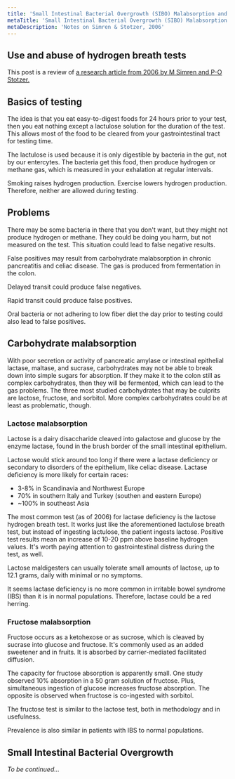 ```yaml
---
title: 'Small Intestinal Bacterial Overgrowth (SIBO) Malabsorption and Testing'
metaTitle: 'Small Intestinal Bacterial Overgrowth (SIBO) Malabsorption and Testing'
metaDescription: 'Notes on Simren & Stotzer, 2006'
---
```


## Use and abuse of hydrogen breath tests

This post is a review of [a research article from 2006 by M Simren and P-O Stotzer.](https://sci-hub.tw/http://dx.doi.org/10.1136/gut.2005.075127)

## Basics of testing

The idea is that you eat easy-to-digest foods for 24 hours prior to your test, then you eat nothing except a lactulose solution for the duration of the test. This allows most of the food to be cleared from your gastrointestinal tract for testing time.

The lactulose is used because it is only digestible by bacteria in the gut, not by our entercytes. The bacteria get this food, then produce hydrogen or methane gas, which is measured in your exhalation at regular intervals.

Smoking raises hydrogen production. Exercise lowers hydrogen production. Therefore, neither are allowed during testing.

## Problems

There may be some bacteria in there that you don't want, but they might not produce hydrogen or methane. They could be doing you harm, but not measured on the test. This situation could lead to false negative results.

False positives may result from carbohydrate malabsorption in chronic pancreatitis and celiac disease. The gas is produced from fermentation in the colon.

Delayed transit could produce false negatives.

Rapid transit could produce false positives.

Oral bacteria or not adhering to low fiber diet the day prior to testing could also lead to false positives.

## Carbohydrate malabsorption

With poor secretion or activity of pancreatic amylase or intestinal epithelial lactase, maltase, and sucrase, carbohydrates may not be able to break down into simple sugars for absorption. If they make it to the colon still as complex carbohydrates, then they will be fermented, which can lead to the gas problems. The three most studied carbohydrates that may be culprits are lactose, fructose, and sorbitol. More complex carbohydrates could be at least as problematic, though.

### Lactose malabsorption

Lactose is a dairy disaccharide cleaved into galactose and glucose by the enzyme lactase, found in the brush border of the small intestinal epithelium.

Lactose would stick around too long if there were a lactase deficiency or secondary to disorders of the epithelium, like celiac disease. Lactase deficiency is more likely for certain races:

- 3-8% in Scandinavia and Northwest Europe
- 70% in southern Italy and Turkey (southen and eastern Europe)
- ~100% in southeast Asia

The most common test (as of 2006) for lactase deficiency is the lactose hydrogen breath test. It works just like the aforementioned lactulose breath test, but instead of ingesting lactulose, the patient ingests lactose. Positive test results mean an increase of 10-20 ppm above baseline hydrogen values. It's worth paying attention to gastrointestinal distress during the test, as well.

Lactose maldigesters can usually tolerate small amounts of lactose, up to 12.1 grams, daily with minimal or no symptoms.

It seems lactase deficiency is no more common in irritable bowel syndrome (IBS) than it is in normal populations. Therefore, lactase could be a red herring.

### Fructose malabsorption

Fructose occurs as a ketohexose or as sucrose, which is cleaved by sucrase into glucose and fructose. It's commonly used as an added sweetener and in fruits. It is absorbed by carrier-mediated facilitated diffusion.

The capacity for fructose absorption is apparently small. One study observed 10% absorption in a 50 gram solution of fructose. Plus, simultaneous ingestion of glucose increases fructose absorption. The opposite is observed when fructose is co-ingested with sorbitol.

The fructose test is similar to the lactose test, both in methodology and in usefulness.

Prevalence is also similar in patients with IBS to normal populations.

## Small Intestinal Bacterial Overgrowth

_To be continued..._
